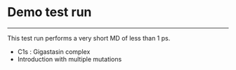 # Demo test run
***

This test run performs a very short MD of less than 1 ps.

- C1s : Gigastasin complex
- Introduction with multiple mutations
